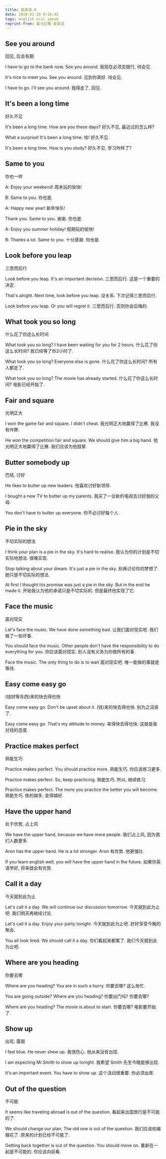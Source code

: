 ```yaml
---
title: 爱英语-8
date: 2018-01-20 9:16:42
tags: english oral speak
reprint-from: 喜马拉雅-爱英语
---
```


## See you around
回见, 后会有期

I have to go to the bank now. See you around.
我现在必须去银行, 待会见.

It's nice to meet you. See you around.
见到你真好. 待会见.

I have to go. I'll see you around.
我得走了, 回见.

## It's been a long time
好久不见

It's been a long time. How are you these days?
好久不见, 最近过的怎么样?

What a surprise! It's been a long time.
哇! 好久不见.

It's been a long time. How is you study?
好久不见. 学习咋样了?

## Same to you
你也一样

A: Enjoy your weekend!
 周末玩的愉快!

B: Same to you.
你也是.

A: Happy new year!
新年快乐!

Thank you. Same to you.
谢谢. 你也是.

A: Enjoy you summer holiday!
假期玩的愉快!

B: Thanks a lot. Same to you.
十分感谢. 你也是.

## Look before you leap
三思而后行

Look before you leap. It's an important decision.
三思而后行. 这是一个重要的决定.

That's alright. Next time, look before you leap.
没关系. 下次记得三思而后行.

Look before you leap. Or you will regret it.
三思而后行. 否则你会后悔的.

## What took you so long
什么花了你这么长时间

What took you so long? I have been waiting for you for 2 hours.
什么花了你这么长时间? 我已经等了你2小时了.

What took you so long? Everyone else is gone.
什么花了你这么长时间? 所有人都走了.

What took you so long? The movie has already started.
什么花了你这么长时间? 电影已经开始了.

## Fair and square
光明正大

I won the game fair and square. I didn't cheat.
我光明正大地赢得了比赛. 我没有作弊.

He won the competition fair and square. We should give him a big hand.
他光明正大地赢得了比赛. 我们应该为他鼓掌.

## Butter somebody up
巴结, 讨好

He likes to butter up new leaders.
他喜欢讨好新领导.

I bought a new TV to butter up my parents.
我买了一台新的电视去讨好我的父母.

You don't have to butter up everyone.
你不必讨好每个人.

## Pie in the sky
不切实际的想法

I think your plan is a pie in the sky. It's hard to realise.
我认为你的计划是不切实际地想法. 很难实现.

Stop talking about your dream. It's just a pie in the sky.
别再讨论你的梦想了. 她只是不切实际的想法.

At first I thought his promise was just a pie in the sky. But in the end he made it.
开始我认为他的承诺只是不切实际的. 但是最终他实现了它.

## Face the music
面对现实

Let's face the music. We have done something bad.
让我们面对现实吧. 我们做了一些坏事.

You should face the music. Other people don't have the responsibility to do everything for you.
你应该面对现实. 别人没有义务为你做所有的事.

Face the music. The only thing to do is to wait
面对现实吧. 唯一能做的事就是等待.

## Easy come easy go
(钱财等东西)来的快去得也快

Easy come easy go. Don't be upset about it.
(钱)来的快去得也快. 别为之沮丧了.

Easy come easy go. That's my attitude to money.
来得快去得也快. 这就是我对钱的态度.

## Practice makes perfect
熟能生巧

Practice makes perfect. You should practice more.
熟能生巧. 你应该练习更多.

Practice makes perfect. So, keep practicing.
熟能生巧. 所以, 继续练习.

Practice makes perfect. The more you practice the better you will become.
熟能生巧. 练的越多, 变得越好.

## Have the upper hand
处于优势, 占上风

We have the upper hand, because we have more people.
我们占上风, 因为我们人数更多.

Aron has the upper hand. He is a lot stronger.
Aron 有优势. 他更强壮.

If you learn english well, you will have the upper hand in the future.
如果你英语学好, 将来就会有优势.

## Call it a day
今天就到此为止

Let's call it a day. We will continue our discussion tomorrow.
今天就到此为止吧. 我们明天再继续讨论.

Let's call it a day. Enjoy your party tonight.
今天就到此为止吧. 好好享受今晚的聚会.

You all look tired. We should call it a day.
你们看起来都累了. 我们今天就到此为止吧.

## Where are you heading
你要去哪

Where are you heading? You are in such a hurry.
你要去哪? 这么匆忙.

You are going outside? Where are you heading?
你要出门吗? 你要去哪?

Where are you heading? The movie is about to start.
你要去哪? 电影要开始了.

## Show up
出现, 露面

I feel blue. He never shew up.
我很伤心. 他从来没有出现.

I am expecting Mr.Smith to show up tonight.
我希望 Smith 先生今晚能够出现.

It's an important event. You have to show up.
这个活动很重要. 你必须出席.

## Out of the question
不可能

It seems like traveling abroad is out of the question.
看起来出国旅行是不可能的了.

We should change our plan. The old one is out of the question.
我们应该给编辑花了. 原来的计划已经不可能了.

Getting back together is out of the question. You should move on.
重新在一起是不可能的. 你应该向前看.
